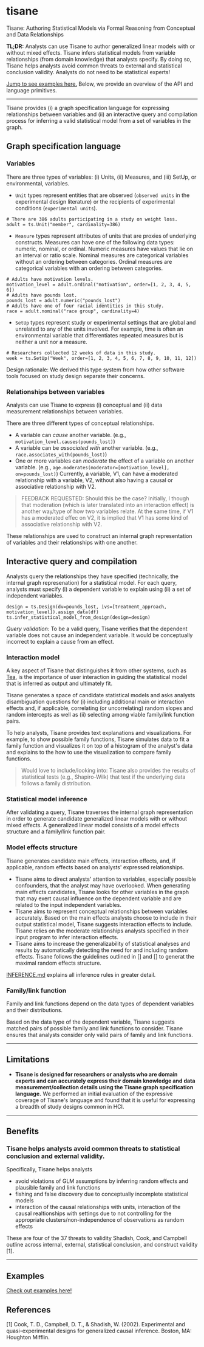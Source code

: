 # tisane
Tisane: Authoring Statistical Models via Formal Reasoning from Conceptual and Data Relationships

**TL;DR:** Analysts can use Tisane to author generalized linear models with or without mixed effects. Tisane infers statistical models from variable relationships (from domain knowledge) that analysts specify. By doing so, Tisane helps analysts avoid common threats to external and statistical conclusion validity. Analysts do not need to be statistical experts! 

[Jump to see examples here.](EXAMPLES.md) Below, we provide an overview of the API and language primitives. 

----

Tisane provides (i) a graph specification language for expressing relationships between variables and (ii) an interactive query and compilation process for inferring a valid statistical model from a set of variables in the graph. 

## Graph specification language
### Variables
There are three types of variables: (i) Units, (ii) Measures, and (iii) SetUp, or environmental, variables. 
- ``Unit`` types represent entities that are observed (``observed units`` in the experimental design literature) or the recipients of experimental conditions (``experimental units``). 

```
# There are 386 adults participating in a study on weight loss.
adult = ts.Unit("member", cardinality=386)
```

- ``Measure`` types represent attributes of units that are proxies of underlying constructs. Measures can have one of the following data types: numeric, nominal, or ordinal. Numeric measures have values that lie on an interval or ratio scale. Nominal measures are categorical variables without an ordering between categories. Ordinal measures are categorical variables with an ordering between categories. 

```
# Adults have motivation levels.
motivation_level = adult.ordinal("motivation", order=[1, 2, 3, 4, 5, 6])
# Adults have pounds lost. 
pounds_lost = adult.numeric("pounds_lost")
# Adults have one of four racial identities in this study. 
race = adult.nominal("race group", cardinality=4)
```

- ``SetUp`` types represent study or experimental settings that are global and unrelated to any of the units involved. For example, time is often an environmental variable that differentiates repeated measures but is neither a unit nor a measure. 


```
# Researchers collected 12 weeks of data in this study. 
week = ts.SetUp("Week", order=[1, 2, 3, 4, 5, 6, 7, 8, 9, 10, 11, 12])
```

Design rationale: We derived this type system from how other software tools focused on study design separate their concerns. 

### Relationships between variables
Analysts can use Tisane to express (i) conceptual and (ii) data measurement relationships between variables. 

There are three different types of conceptual relationships.
- A variable can *cause* another variable. (e.g., ``motivation_level.causes(pounds_lost)``)
- A variable can be *associated with* another variable. (e.g., ``race.associates_with(pounds_lost)``)
- One or more variables can *moderate* the effect of a variable on another variable.  (e.g., ``age.moderates(moderator=[motivation_level], on=pounds_lost)``)
Currently, a variable, V1, can have a moderated relationship with a variable, V2, without also having a causal or associative relationship with V2.
> FEEDBACK REQUESTED: Should this be the case? Initially, I though that moderation (which is later translated into an interaction effect) is another way/type of how two variables relate. At the same time, if V1 has a moderated effec on V2, it is implied that V1 has some kind of associative relationship with V2. 

These relationships are used to construct an internal graph representation of variables and their relationships with one another. 


## Interactive query and compilation 
Analysts query the relationships they have specified (technically, the internal graph represenation) for a statistical model. For each query, analysts must specify (i) a dependent variable to explain using (ii) a set of independent variables. 

```
design = ts.Design(dv=pounds_lost, ivs=[treatment_approach, motivation_level]).assign_data(df)
ts.infer_statistical_model_from_design(design=design)
```

*Query validation:* To be a valid query, Tisane verifies that the dependent variable does not cause an independent variable. It would be conceptually incorrect to explain a cause from an effect. 

### Interaction model 
A key aspect of Tisane that distinguishes it from other systems, such as [Tea](tea-lang.org/), is the importance of user interaction in guiding the statistical model that is inferred as output and ultimately fit. 

Tisane generates a space of candidate statistical models and asks analysts disambiguation questions for (i) including additional main or interaction effects and, if applicable, correlating (or uncorrelating) random slopes and random intercepts as well as (ii) selecting among viable family/link function pairs.

To help analysts, Tisane provides text explanations and visualizations. For example, to show possible family functions, Tisane simulates data to fit a family function and visualizes it on top of a histogram of the analyst's data and explains to the how to use the visualization to compare family functions. 

> Would love to include/looking into: Tisane also provides the results of statistical tests (e.g., Shapiro-Wilk) that test if the underlying data follows a family distribution. 

### Statistical model inference
After validating a query, Tisane traverses the internal graph representation in order to generate candidate generalized linear models with or without mixed effects. A generalized linear model consists of a model effects structure and a family/link function pair. 

### Model effects structure 
<!-- generate possible statistical model effects structures and family/link functions.  -->
Tisane generates candidate main effects, interaction effects, and, if applicable, random effects based on analysts' expressed relationships. 

- Tisane aims to direct analysts' attention to variables, especially possible confounders, that the analyst may have overlooked. When generating main effects candidates, Tisane looks for other variables in the graph that may exert causal influence on the dependent variable and are related to the input independent variables. 
- Tisane aims to represent conceptual relationships between variables accurately. Based on the main effects analysts choose to include in their output statistical model, Tisane suggests interaction effects to include. Tisane relies on the moderate relationships analysts specified in their input program to infer interaction effects. 
- Tisane aims to increase the generalizability of statistical analyses and results by automatically detecting the need for and including random effects. Tisane follows the guidelines outlined in [] and [] to generat the maximal random effects structure. 

[INFERENCE.md](tisane/INFERENCE.md) explains all inference rules in greater detail. 

### Family/link function 
Family and link functions depend on the data types of dependent variables and their distributions. 

Based on the data type of the dependent variable, Tisane suggests matched pairs of possible family and link functions to consider. Tisane ensures that analysts consider only valid pairs of family and link functions. 

<!-- Two aspects: 
- generating the space
- narrowing the space -->

----

## Limitations
- **Tisane is designed for researchers or analysts who are domain experts and can accurately express their domain knowledge and data measurement/collection details using the Tisane graph specification language.** We performed an initial evaluation of the expressive coverage of Tisane's language and found that it is useful for expressing a breadth of study designs common in HCI. 

<!-- Limitation: If user does not include any variables at one level, no random effects will be generated, cross-level interactions included. Is this justifiable? -->

----

## Benefits
### Tisane helps analysts avoid common threats to statistical conclusion and external validity. 
Specifically, Tisane helps analysts 
- avoid violations of GLM assumptions by inferring random effects and plausible family and link functions
- fishing and false discovery due to conceptually incomplete statistical models
- interaction of the causal relationships with units, interaction of the causal realtionships with settings due to not controlling for the appropriate clusters/non-independence of observations as random effects

These are four of the 37 threats to validity Shadish, Cook, and Campbell outline across internal, external, statistical conclusion, and construct validity [1]. 

---

## Examples
[Check out examples here!](EXAMPLES.md)

## References 
[1] Cook, T. D., Campbell, D. T., & Shadish, W. (2002). Experimental and quasi-experimental designs for generalized causal inference. Boston, MA: Houghton Mifflin.